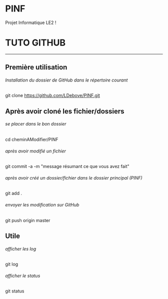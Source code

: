 # PINF
Projet Informatique LE2 !

# TUTO GITHUB
_______________________________________________________________
## Première utilisation
###### Installation du dossier de GitHub dans le répertoire courant
git clone https://github.com/LDebove/PINF.git

## Après avoir cloné les fichier/dossiers
###### se placer dans le bon dossier
cd cheminAModifier/PINF
###### après avoir modifié un fichier
git commit -a -m "message résumant ce que vous avez fait"
###### après avoir créé un dossier/fichier dans le dossier principal (PINF)
git add .
###### envoyer les modification sur GitHub
git push origin master

## Utile
###### afficher les log
git log
###### afficher le status
git status




























